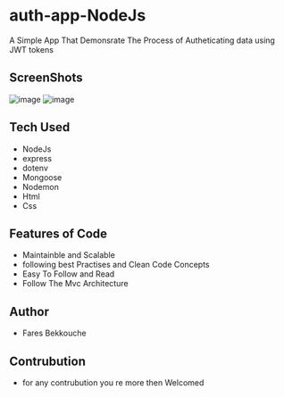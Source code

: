 # auth-app-NodeJs
A Simple App That Demonsrate The Process of Autheticating data  using JWT tokens
## ScreenShots
![image](https://github.com/1FarZ1/auth-app-NodeJs/assets/91225280/b592019a-c06b-403b-bbf2-bb50bc4ccf95)
![image](https://github.com/1FarZ1/auth-app-NodeJs/assets/91225280/039a0a96-fe07-46de-bdce-8a7cc81d7808)

## Tech Used
- NodeJs
- express
- dotenv
- Mongoose
- Nodemon
- Html
- Css
## Features of Code
- Maintainble and Scalable
- following best Practises and Clean Code Concepts
- Easy To Follow and Read
- Follow The Mvc Architecture
## Author
- Fares Bekkouche
## Contrubution
- for any contrubution you re more then Welcomed

